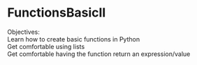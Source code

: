 # FunctionsBasicII
Objectives: <br>
Learn how to create basic functions in Python <br>
Get comfortable using lists <br>
Get comfortable having the function return an expression/value
